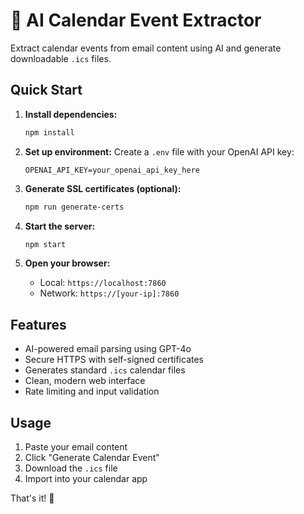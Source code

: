 # 📅 AI Calendar Event Extractor

Extract calendar events from email content using AI and generate downloadable `.ics` files.

## Quick Start

1. **Install dependencies:**
   ```bash
   npm install
   ```

2. **Set up environment:**
   Create a `.env` file with your OpenAI API key:
   ```
   OPENAI_API_KEY=your_openai_api_key_here
   ```

3. **Generate SSL certificates (optional):**
   ```bash
   npm run generate-certs
   ```

4. **Start the server:**
   ```bash
   npm start
   ```

5. **Open your browser:**
   - Local: `https://localhost:7860`
   - Network: `https://[your-ip]:7860`

## Features

- AI-powered email parsing using GPT-4o
- Secure HTTPS with self-signed certificates
- Generates standard `.ics` calendar files
- Clean, modern web interface
- Rate limiting and input validation

## Usage

1. Paste your email content
2. Click "Generate Calendar Event"
3. Download the `.ics` file
4. Import into your calendar app

That's it! 🎉 
